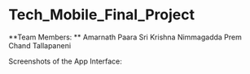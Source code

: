 # Tech_Mobile_Final_Project
**Team Members: **
Amarnath Paara
Sri Krishna Nimmagadda
Prem Chand Tallapaneni

Screenshots of the App Interface:

